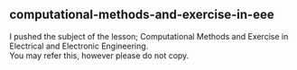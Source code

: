 ## computational-methods-and-exercise-in-eee

I pushed the subject of the lesson; Computational Methods and Exercise in Electrical and Electronic Engineering.  
You may refer this, however please do not copy.
